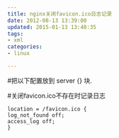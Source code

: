 ```yaml
---
title: nginx关闭favicon.ico日志记录
date: 2012-08-13 13:39:00
updated: 2015-01-13 13:40:35
tags: 
- xml
categories: 
- linux

---
```

#把以下配置放到 server {} 块.
 
#关闭favicon.ico不存在时记录日志

    location = /favicon.ico {
    log_not_found off;
    access_log off;
    }